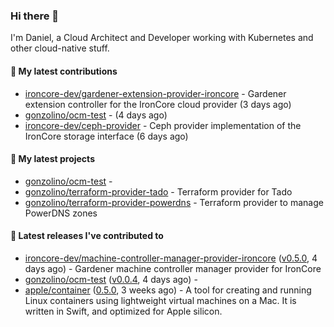 ### Hi there 👋

I'm Daniel, a Cloud Architect and Developer working with Kubernetes and other cloud-native stuff.

#### 👷 My latest contributions

- [ironcore-dev/gardener-extension-provider-ironcore](https://github.com/ironcore-dev/gardener-extension-provider-ironcore) - Gardener extension controller for the IronCore cloud provider (3 days ago)
- [gonzolino/ocm-test](https://github.com/gonzolino/ocm-test) -  (4 days ago)
- [ironcore-dev/ceph-provider](https://github.com/ironcore-dev/ceph-provider) - Ceph provider implementation of the IronCore storage interface (6 days ago)

#### 🌱 My latest projects

- [gonzolino/ocm-test](https://github.com/gonzolino/ocm-test) - 
- [gonzolino/terraform-provider-tado](https://github.com/gonzolino/terraform-provider-tado) - Terraform provider for Tado
- [gonzolino/terraform-provider-powerdns](https://github.com/gonzolino/terraform-provider-powerdns) - Terraform provider to manage PowerDNS zones

#### 🔭 Latest releases I've contributed to

- [ironcore-dev/machine-controller-manager-provider-ironcore](https://github.com/ironcore-dev/machine-controller-manager-provider-ironcore) ([v0.5.0](https://github.com/ironcore-dev/machine-controller-manager-provider-ironcore/releases/tag/v0.5.0), 4 days ago) - Gardener machine controller manager provider for IronCore
- [gonzolino/ocm-test](https://github.com/gonzolino/ocm-test) ([v0.0.4](https://github.com/gonzolino/ocm-test/releases/tag/v0.0.4), 4 days ago) - 
- [apple/container](https://github.com/apple/container) ([0.5.0](https://github.com/apple/container/releases/tag/0.5.0), 3 weeks ago) - A tool for creating and running Linux containers using lightweight virtual machines on a Mac. It is written in Swift, and optimized for Apple silicon. 
